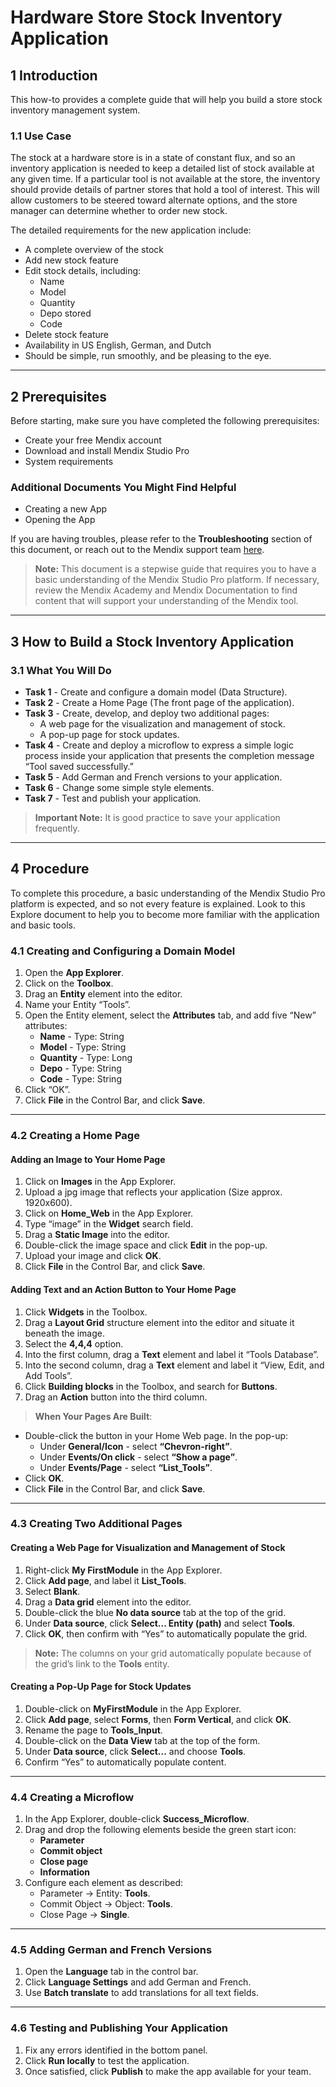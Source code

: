 
# Hardware Store Stock Inventory Application

## 1 Introduction  
This how-to provides a complete guide that will help you build a store stock inventory management system.  

### 1.1 Use Case  
The stock at a hardware store is in a state of constant flux, and so an inventory application is needed to keep a detailed list of stock available at any given time. If a particular tool is not available at the store, the inventory should provide details of partner stores that hold a tool of interest. This will allow customers to be steered toward alternate options, and the store manager can determine whether to order new stock.  

The detailed requirements for the new application include:  
- A complete overview of the stock  
- Add new stock feature  
- Edit stock details, including:  
   - Name  
   - Model  
   - Quantity  
   - Depo stored  
   - Code  
- Delete stock feature  
- Availability in US English, German, and Dutch  
- Should be simple, run smoothly, and be pleasing to the eye.  

---

## 2 Prerequisites  
Before starting, make sure you have completed the following prerequisites:  

- Create your free Mendix account  
- Download and install Mendix Studio Pro  
- System requirements  

### Additional Documents You Might Find Helpful  
- Creating a new App  
- Opening the App  

If you are having troubles, please refer to the **Troubleshooting** section of this document, or reach out to the Mendix support team [here](#).  

> **Note:** This document is a stepwise guide that requires you to have a basic understanding of the Mendix Studio Pro platform. If necessary, review the Mendix Academy and Mendix Documentation to find content that will support your understanding of the Mendix tool.  

---

## 3 How to Build a Stock Inventory Application  

### 3.1 What You Will Do  
- **Task 1** - Create and configure a domain model (Data Structure).  
- **Task 2** - Create a Home Page (The front page of the application).  
- **Task 3** - Create, develop, and deploy two additional pages:  
   - A web page for the visualization and management of stock.  
   - A pop-up page for stock updates.  
- **Task 4** - Create and deploy a microflow to express a simple logic process inside your application that presents the completion message “Tool saved successfully.”  
- **Task 5** - Add German and French versions to your application.  
- **Task 6** - Change some simple style elements.  
- **Task 7** - Test and publish your application.  

> **Important Note:** It is good practice to save your application frequently.  

---

## 4 Procedure  
To complete this procedure, a basic understanding of the Mendix Studio Pro platform is expected, and so not every feature is explained. Look to this Explore document to help you to become more familiar with the application and basic tools.  

### 4.1 Creating and Configuring a Domain Model  
1. Open the **App Explorer**.  
2. Click on the **Toolbox**.  
3. Drag an **Entity** element into the editor.  
4. Name your Entity “Tools”.  
5. Open the Entity element, select the **Attributes** tab, and add five “New” attributes:  
   - **Name** - Type: String  
   - **Model** - Type: String  
   - **Quantity** - Type: Long  
   - **Depo** - Type: String  
   - **Code** - Type: String  
6. Click “OK”.  
7. Click **File** in the Control Bar, and click **Save**.  

---

### 4.2 Creating a Home Page  

#### Adding an Image to Your Home Page  
1. Click on **Images** in the App Explorer.  
2. Upload a jpg image that reflects your application (Size approx. 1920x600).  
3. Click on **Home_Web** in the App Explorer.  
4. Type “image” in the **Widget** search field.  
5. Drag a **Static Image** into the editor.  
6. Double-click the image space and click **Edit** in the pop-up.  
7. Upload your image and click **OK**.  
8. Click **File** in the Control Bar, and click **Save**.  

#### Adding Text and an Action Button to Your Home Page  
1. Click **Widgets** in the Toolbox.  
2. Drag a **Layout Grid** structure element into the editor and situate it beneath the image.  
3. Select the **4,4,4** option.  
4. Into the first column, drag a **Text** element and label it “Tools Database”.  
5. Into the second column, drag a **Text** element and label it “View, Edit, and Add Tools”.  
6. Click **Building blocks** in the Toolbox, and search for **Buttons**.  
7. Drag an **Action** button into the third column.  

> **When Your Pages Are Built**:  
- Double-click the button in your Home Web page. In the pop-up:  
   - Under **General/Icon** - select **“Chevron-right”**.  
   - Under **Events/On click** - select **“Show a page”**.  
   - Under **Events/Page** - select **“List_Tools”**.  
- Click **OK**.  
- Click **File** in the Control Bar, and click **Save**.  

---

### 4.3 Creating Two Additional Pages  

#### Creating a Web Page for Visualization and Management of Stock  
1. Right-click **My FirstModule** in the App Explorer.  
2. Click **Add page**, and label it **List_Tools**.  
3. Select **Blank**.  
4. Drag a **Data grid** element into the editor.  
5. Double-click the blue **No data source** tab at the top of the grid.  
6. Under **Data source**, click **Select... Entity (path)** and select **Tools**.  
7. Click **OK**, then confirm with “Yes” to automatically populate the grid.  

> **Note:** The columns on your grid automatically populate because of the grid’s link to the **Tools** entity.  

#### Creating a Pop-Up Page for Stock Updates  
1. Double-click on **MyFirstModule** in the App Explorer.  
2. Click **Add page**, select **Forms**, then **Form Vertical**, and click **OK**.  
3. Rename the page to **Tools_Input**.  
4. Double-click on the **Data View** tab at the top of the form.  
5. Under **Data source**, click **Select...** and choose **Tools**.  
6. Confirm “Yes” to automatically populate content.  

---

### 4.4 Creating a Microflow  
1. In the App Explorer, double-click **Success_Microflow**.  
2. Drag and drop the following elements beside the green start icon:  
   - **Parameter**  
   - **Commit object**  
   - **Close page**  
   - **Information**  
3. Configure each element as described:  
   - Parameter → Entity: **Tools**.  
   - Commit Object → Object: **Tools**.  
   - Close Page → **Single**.  

---

### 4.5 Adding German and French Versions  
1. Open the **Language** tab in the control bar.  
2. Click **Language Settings** and add German and French.  
3. Use **Batch translate** to add translations for all text fields.  

---

### 4.6 Testing and Publishing Your Application  
1. Fix any errors identified in the bottom panel.  
2. Click **Run locally** to test the application.  
3. Once satisfied, click **Publish** to make the app available for your team.  
